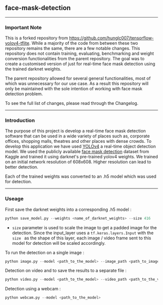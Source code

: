 ## face-mask-detection

------

### Important Note

This is a forked repository from https://github.com/hunglc007/tensorflow-yolov4-tflite. While a majority of the code from between these two repository remains the same, there are a few notable changes. This repository does not contain training, evaluating, benchmarking and weight conversion functionalities from the parent repository. The goal was to create a customised version of just for real-time face mask detection using the trained darknet weights.

The parent repository allowed for several general functionalities, most of which was unnecessary for our use case. As a result this repository will only be maintained with the sole intention of working with face mask detection problem.

To see the full list of changes, please read through the Changelog.

------

### Introduction

The purpose of this project is develop a real-time face mask detection software that can be used in a wide variety of places such as, corporate offices, shopping malls, theatres and other places with dense crowds. To develop this application we have used [YOLOv4](https://arxiv.org/abs/2004.10934) a real-time object detection model. We used the publicly available [face mask detection](https://www.kaggle.com/alexandralorenzo/maskdetection) dataset from Kaggle and trained it using darknet's pre-trained yolov4 weights. We trained on an initial network resolution of 608x608. Higher resolution can lead to better detection.

Each of the trained weights was converted to an .h5 model which was used for detection. 

------

### Useage

First save the darknet weights into a corresponding .h5 model :

``` python
python save_model.py --weights <name_of_darknet_weights> --size 416  
```

- `size` parameter is used to scale the image to get a padded image for the detection. Since the input_layer uses a `tf.keras.layers.Input` with the `size ` as the shape of this layer, each image / video frame sent to this model for detection will be scaled accordingly.

To run the detection on a single image :

``` python
python image.py --model <path_to_the_model> --image_path <path_to_image>
```

Detection on video and to save the results to a separate file :

``` python
python video.py --model <path_to_the_model> --video_path <path_to_the_video> --save_path <detected_video_save_path>
```

Detection using a webcam : 

``` python
python webcam.py --model <path_to_the_model> 
```






























